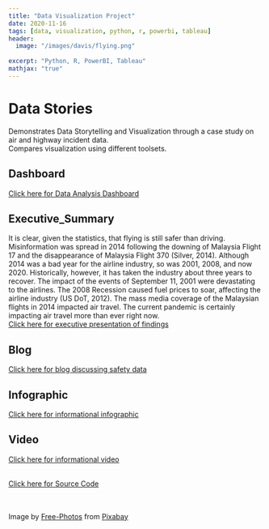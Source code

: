 ```yaml
---
title: "Data Visualization Project"
date: 2020-11-16
tags: [data, visualization, python, r, powerbi, tableau]
header:
  image: "/images/davis/flying.png"
  
excerpt: "Python, R, PowerBI, Tableau"
mathjax: "true"
---
```


# Data Stories
Demonstrates Data Storytelling and Visualization through a case study on air and highway incident data.
<br>
Compares visualization using different toolsets.

## Dashboard
<a href="https://github.com/amodavis/Data_Stories/blob/main/Dashboard/Safe_Flying_Dashboard.pdf">Click here for Data Analysis Dashboard</a>

## Executive_Summary
It is clear, given the statistics, that flying is still safer than driving. Misinformation was spread in 2014 following the downing of Malaysia Flight 17 and the disappearance of Malaysia Flight 370 (Silver, 2014). Although 2014 was a bad year for the airline industry, so was 2001, 2008, and now 2020. Historically, however, it has taken the industry about three years to recover. The impact of the events of September 11, 2001 were devastating to the airlines. The 2008 Recession caused fuel prices to soar, affecting the airline industry (US DoT, 2012). The mass media coverage of the Malaysian flights in 2014 impacted air travel. The current pandemic is certainly impacting air travel more than ever right now.
<br>
<a href="https://youtu.be/fe2cK9xRHLk">Click here for executive presentation of findings</a>

## Blog
<a href="https://amomuz.data.blog/">Click here for blog discussing safety data</a>

## Infographic
<a href="https://github.com/amodavis/Data_Stories/blob/main/Infographic/Safe_Flying_Infographic.pdf">Click here for informational infographic</a>

## Video
<a href="https://youtu.be/NALl8K7kdcA">Click here for informational video</a>
<br>
<br>

<a href="https://github.com/amodavis/Data_Stories">Click here for Source Code</a>

<br>
<br>
Image by <a href="https://pixabay.com/photos/?utm_source=link-attribution&amp;utm_medium=referral&amp;utm_campaign=image&amp;utm_content=841441">Free-Photos</a> from <a href="https://pixabay.com/?utm_source=link-attribution&amp;utm_medium=referral&amp;utm_campaign=image&amp;utm_content=841441">Pixabay</a>

